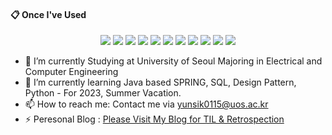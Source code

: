 ####  :clipboard: Once I've Used 

<div align=center>
<img src="https://img.shields.io/badge/JAVA-007396?style=for-the-badge&logo=Java&logoColor=white"> 
<img src="https://img.shields.io/badge/Spring-6DB33F?style=for-the-badge&logo=Spring&logoColor=white"> <img src="https://img.shields.io/badge/HTML5-E34F26?style=for-the-badge&logo=HTML5&logoColor=white"> <img src="https://img.shields.io/badge/CSS3-1572B6?style=for-the-badge&logo=CSS3&logoColor=white"> <img src="https://img.shields.io/badge/MySQL-4479A1?style=for-the-badge&logo=MySQL&logoColor=white"> <img src="https://img.shields.io/badge/Python-3776AB?style=for-the-badge&logo=Python&logoColor=white"> 
<img src="https://img.shields.io/badge/Eclipse-2C2255?style=for-the-badge&logo=Eclipse%20IDE&logoColor=white"> 
<img src="https://img.shields.io/badge/VSC-007ACC?style=for-the-badge&logo=VisualStudioCode&logoColor=white">
<img src="https://img.shields.io/badge/github-181717?style=for-the-badge&logo=github&logoColor=white"> 
<img src="https://img.shields.io/badge/Slack-4A154B?style=for-the-badge&logo=Slack&logoColor=white">
<img src="https://img.shields.io/badge/Intellij-Black?style=for-the-badge&logo=intellijidea&logoColor=white">
</div>


- 🔭 I’m currently Studying at University of Seoul Majoring in Electrical and Computer Engineering
- 🌱 I’m currently learning Java based SPRING, SQL, Design Pattern, Python - For 2023, Summer Vacation.
- 📫 How to reach me: Contact me via yunsik0115@uos.ac.kr
- ⚡ Peresonal Blog : <a href="https://progyun.tistory.com"> Please Visit My Blog for TIL & Retrospection</a>
<!--
**yunsik0115/yunsik0115** is a ✨ _special_ ✨ repository because its `README.md` (this file) appears on your GitHub profile.
